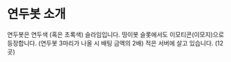 # 연두봇 소개
연두봇은 연두색 (혹은 초록색) 슬라임입니다.
띵이봇 슬롯에서도 이모티콘(이모지)으로 등장합니다. (연두봇 3마리가 나올 시 배팅 금액의 2배)
적은 서버에 살고 있습니다. (12곳)
